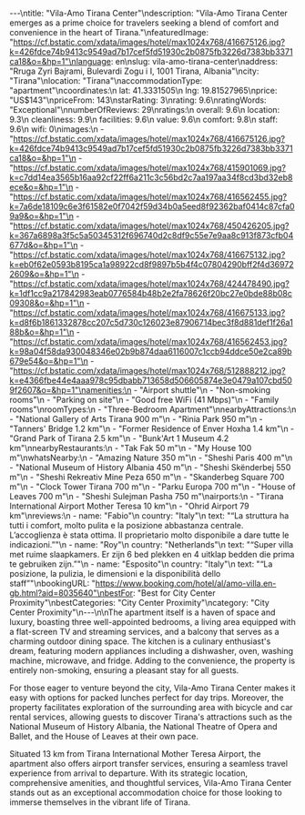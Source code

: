 ---\ntitle: "Vila-Amo Tirana Center"\ndescription: "Vila-Amo Tirana Center emerges as a prime choice for travelers seeking a blend of comfort and convenience in the heart of Tirana."\nfeaturedImage: "https://cf.bstatic.com/xdata/images/hotel/max1024x768/416675126.jpg?k=426fdce74b9413c9549ad7b17cef5fd51930c2b0875fb3226d7383bb3371ca18&o=&hp=1"\nlanguage: en\nslug: vila-amo-tirana-center\naddress: "Rruga Zyri Bajrami, Bulevardi Zogu i I, 1001 Tirana, Albania"\ncity: "Tirana"\nlocation: "Tirana"\naccommodationType: "apartment"\ncoordinates:\n  lat: 41.3331505\n  lng: 19.81527965\nprice: "US$143"\npriceFrom: 143\nstarRating: 3\nrating: 9.6\nratingWords: "Exceptional"\nnumberOfReviews: 29\nratings:\n  overall: 9.6\n  location: 9.3\n  cleanliness: 9.9\n  facilities: 9.6\n  value: 9.6\n  comfort: 9.8\n  staff: 9.6\n  wifi: 0\nimages:\n  - "https://cf.bstatic.com/xdata/images/hotel/max1024x768/416675126.jpg?k=426fdce74b9413c9549ad7b17cef5fd51930c2b0875fb3226d7383bb3371ca18&o=&hp=1"\n  - "https://cf.bstatic.com/xdata/images/hotel/max1024x768/415901069.jpg?k=c7dd14ea3565b16aa92cf22ff6a211c3c56bd2c7aa197aa34f8cd3bd32eb8ece&o=&hp=1"\n  - "https://cf.bstatic.com/xdata/images/hotel/max1024x768/416562455.jpg?k=7a6de18109c6e3f61582e0f7042f59d34b0a5eed8f92362baf0414c87cfa09a9&o=&hp=1"\n  - "https://cf.bstatic.com/xdata/images/hotel/max1024x768/450426205.jpg?k=367a6898a3f5c5a50345312f696740d2c8df9c55e7e9aa8c913f873cfb04677d&o=&hp=1"\n  - "https://cf.bstatic.com/xdata/images/hotel/max1024x768/416675132.jpg?k=eb0f62e0593b8195ca1a98922cd8f9897b5b4f4c07804290bff2f4d369722609&o=&hp=1"\n  - "https://cf.bstatic.com/xdata/images/hotel/max1024x768/424478490.jpg?k=1df1cc9a217842983eab0776584b48b2e2fa78626f20bc27e0bde88b08c09308&o=&hp=1"\n  - "https://cf.bstatic.com/xdata/images/hotel/max1024x768/416675133.jpg?k=d8f6b1861332878cc207c5d730c126023e87906714bec3f8d881def1f26a188b&o=&hp=1"\n  - "https://cf.bstatic.com/xdata/images/hotel/max1024x768/416562453.jpg?k=98a04f58da930048346e02b9b874daa6116007c1ccb94ddce50e2ca89b679e54&o=&hp=1"\n  - "https://cf.bstatic.com/xdata/images/hotel/max1024x768/512888212.jpg?k=e4366fbe44e4aaa978c95dbabb713658d506605874e3e0479a107cbd509f2607&o=&hp=1"\namenities:\n  - "Airport shuttle"\n  - "Non-smoking rooms"\n  - "Parking on site"\n  - "Good free WiFi (41 Mbps)"\n  - "Family rooms"\nroomTypes:\n  - "Three-Bedroom Apartment"\nnearbyAttractions:\n  - "National Gallery of Arts Tirana 900 m"\n  - "Rinia Park 950 m"\n  - "Tanners' Bridge 1.2 km"\n  - "Former Residence of Enver Hoxha 1.4 km"\n  - "Grand Park of Tirana 2.5 km"\n  - "Bunk'Art 1 Museum 4.2 km"\nnearbyRestaurants:\n  - "Tak Fak 50 m"\n  - "My House 100 m"\nwhatsNearby:\n  - "Amazing Nature 350 m"\n  - "Sheshi Paris 400 m"\n  - "National Museum of History Albania 450 m"\n  - "Sheshi Skënderbej 550 m"\n  - "Sheshi Rekreativ Mine Peza 650 m"\n  - "Skanderbeg Square 700 m"\n  - "Clock Tower Tirana 700 m"\n  - "Parku Europa 700 m"\n  - "House of Leaves 700 m"\n  - "Sheshi Sulejman Pasha 750 m"\nairports:\n  - "Tirana International Airport Mother Teresa 10 km"\n  - "Ohrid Airport 79 km"\nreviews:\n  - name: "Fabio"\n    country: "Italy"\n    text: "“La struttura ha tutti i comfort, molto pulita e la posizione abbastanza centrale. L’accoglienza è stata ottima. Il proprietario molto disponibile a dare tutte le indicazioni.”"\n  - name: "Roy"\n    country: "Netherlands"\n    text: "“Super villa met ruime slaapkamers. Er zijn 6 bed plekken en 4 uitklap bedden die prima te gebruiken zijn.”"\n  - name: "Esposito"\n    country: "Italy"\n    text: "“La posizione, la pulizia, le dimensioni e la disponibilità dello staff”"\nbookingURL: "https://www.booking.com/hotel/al/amo-villa.en-gb.html?aid=8035640"\nbestFor: "Best for City Center Proximity"\nbestCategories: "City Center Proximity"\ncategory: "City Center Proximity"\n---\n\nThe apartment itself is a haven of space and luxury, boasting three well-appointed bedrooms, a living area equipped with a flat-screen TV and streaming services, and a balcony that serves as a charming outdoor dining space. The kitchen is a culinary enthusiast's dream, featuring modern appliances including a dishwasher, oven, washing machine, microwave, and fridge. Adding to the convenience, the property is entirely non-smoking, ensuring a pleasant stay for all guests.

For those eager to venture beyond the city, Vila-Amo Tirana Center makes it easy with options for packed lunches perfect for day trips. Moreover, the property facilitates exploration of the surrounding area with bicycle and car rental services, allowing guests to discover Tirana's attractions such as the National Museum of History Albania, the National Theatre of Opera and Ballet, and the House of Leaves at their own pace.

Situated 13 km from Tirana International Mother Teresa Airport, the apartment also offers airport transfer services, ensuring a seamless travel experience from arrival to departure. With its strategic location, comprehensive amenities, and thoughtful services, Vila-Amo Tirana Center stands out as an exceptional accommodation choice for those looking to immerse themselves in the vibrant life of Tirana.